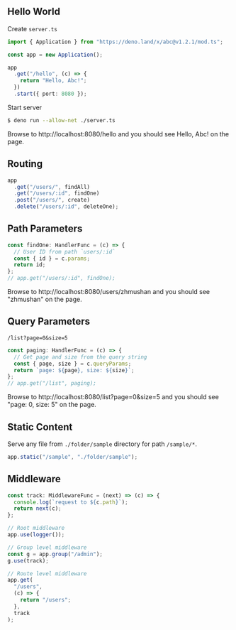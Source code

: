 ## Hello World

Create `server.ts`

```ts
import { Application } from "https://deno.land/x/abc@v1.2.1/mod.ts";

const app = new Application();

app
  .get("/hello", (c) => {
    return "Hello, Abc!";
  })
  .start({ port: 8080 });
```

Start server

```sh
$ deno run --allow-net ./server.ts
```

Browse to http://localhost:8080/hello and you should see Hello, Abc! on the page.

## Routing

```ts
app
  .get("/users/", findAll)
  .get("/users/:id", findOne)
  .post("/users/", create)
  .delete("/users/:id", deleteOne);
```

## Path Parameters

```ts
const findOne: HandlerFunc = (c) => {
  // User ID from path `users/:id`
  const { id } = c.params;
  return id;
};
// app.get("/users/:id", findOne);
```

Browse to http://localhost:8080/users/zhmushan and you should see "zhmushan" on the page.

## Query Parameters

`/list?page=0&size=5`

```ts
const paging: HandlerFunc = (c) => {
  // Get page and size from the query string
  const { page, size } = c.queryParams;
  return `page: ${page}, size: ${size}`;
};
// app.get("/list", paging);
```

Browse to http://localhost:8080/list?page=0&size=5 and you should see "page: 0, size: 5" on the page.

## Static Content

Serve any file from `./folder/sample` directory for path `/sample/*`.

```ts
app.static("/sample", "./folder/sample");
```

## Middleware

```ts
const track: MiddlewareFunc = (next) => (c) => {
  console.log(`request to ${c.path}`);
  return next(c);
};

// Root middleware
app.use(logger());

// Group level middleware
const g = app.group("/admin");
g.use(track);

// Route level middleware
app.get(
  "/users",
  (c) => {
    return "/users";
  },
  track
);
```
